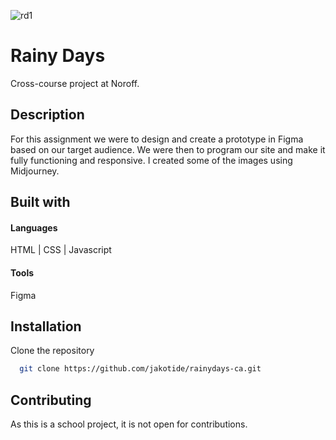 ![rd1](https://github.com/jakotide/rainydays-ca/assets/111381232/6fad0c97-0b0a-4a45-920e-dab27c03a293)

# Rainy Days

Cross-course project at Noroff. 

## Description

For this assignment we were to design and create a prototype in Figma based on our target audience. We were then to program our site and make it fully functioning and responsive. I created some of the images using Midjourney.

## Built with

#### Languages

HTML | CSS |  Javascript

#### Tools

Figma





## Installation

Clone the repository

```bash
  git clone https://github.com/jakotide/rainydays-ca.git
```
    
## Contributing

As this is a school project, it is not open for contributions.

